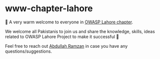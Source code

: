 # www-chapter-lahore

👋 A very warm welcome to everyone in [OWASP Lahore chapter](https://owasp.org/www-chapter-lahore/).

We welcome all Pakistanis to join us and share the knowledge, skills, ideas related to OWASP Lahore Project to make it successful 🙂

Feel free to reach out [Abdullah Ramzan](mailto:abdullah.ramzan@owasp.org) in case you have any questions/suggestions.
